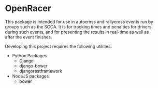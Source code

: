 OpenRacer
=========

This package is intended for use in autocross and rallycross events run by
groups such as the SCCA. It is for tracking times and penalties for drivers
during such events, and for presenting the results in real-time as well as after
the event finishes.

Developing this project requires the following utilities:

* Python Packages
  * Django
  * django-bower
  * djangorestframework
* NodeJS packages
  * bower

